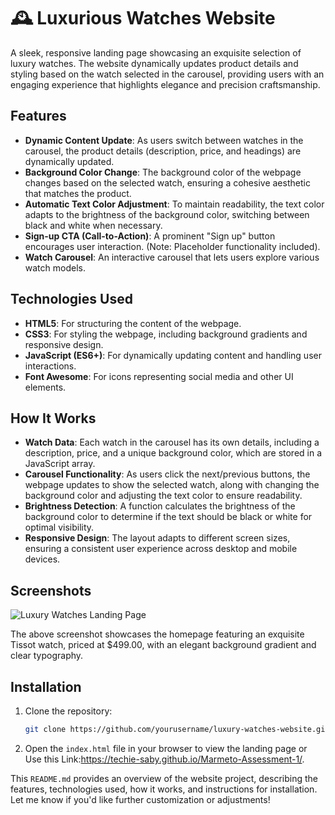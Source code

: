 # 🕰️ Luxurious Watches Website

A sleek, responsive landing page showcasing an exquisite selection of luxury watches. The website dynamically updates product details and styling based on the watch selected in the carousel, providing users with an engaging experience that highlights elegance and precision craftsmanship.

## Features

- **Dynamic Content Update**: As users switch between watches in the carousel, the product details (description, price, and headings) are dynamically updated.
- **Background Color Change**: The background color of the webpage changes based on the selected watch, ensuring a cohesive aesthetic that matches the product.
- **Automatic Text Color Adjustment**: To maintain readability, the text color adapts to the brightness of the background color, switching between black and white when necessary.
- **Sign-up CTA (Call-to-Action)**: A prominent "Sign up" button encourages user interaction. (Note: Placeholder functionality included).
- **Watch Carousel**: An interactive carousel that lets users explore various watch models.

## Technologies Used

- **HTML5**: For structuring the content of the webpage.
- **CSS3**: For styling the webpage, including background gradients and responsive design.
- **JavaScript (ES6+)**: For dynamically updating content and handling user interactions.
- **Font Awesome**: For icons representing social media and other UI elements.

## How It Works

- **Watch Data**: Each watch in the carousel has its own details, including a description, price, and a unique background color, which are stored in a JavaScript array.
- **Carousel Functionality**: As users click the next/previous buttons, the webpage updates to show the selected watch, along with changing the background color and adjusting the text color to ensure readability.
- **Brightness Detection**: A function calculates the brightness of the background color to determine if the text should be black or white for optimal visibility.
- **Responsive Design**: The layout adapts to different screen sizes, ensuring a consistent user experience across desktop and mobile devices.

## Screenshots

![Luxury Watches Landing Page](screenshot.png)

The above screenshot showcases the homepage featuring an exquisite Tissot watch, priced at $499.00, with an elegant background gradient and clear typography.

## Installation

1. Clone the repository:
    ```bash
    git clone https://github.com/yourusername/luxury-watches-website.git
    ```
2. Open the `index.html` file in your browser to view the landing page or Use this Link:https://techie-saby.github.io/Marmeto-Assessment-1/.

This `README.md` provides an overview of the website project, describing the features, technologies used, how it works, and instructions for installation. Let me know if you'd like further customization or adjustments!
